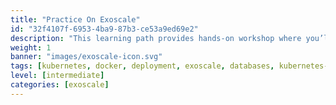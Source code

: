 ```yaml
---
title: "Practice On Exoscale"
id: "32f4107f-6953-4ba9-87b3-ce53a9ed69e2"
description: "This learning path provides hands-on workshop where you’ll learn to deploy a microservice application in Kubernetes using Exoscale’s platform and open-source tools."
weight: 1
banner: "images/exoscale-icon.svg"
tags: [kubernetes, docker, deployment, exoscale, databases, kubernetes-resources]
level: [intermediate]
categories: [exoscale]
---
```


